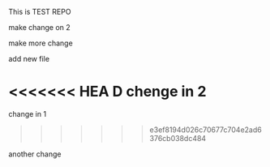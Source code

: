 This is TEST REPO

make change on 2

make more change

add new file

<<<<<<< HEA
D
chenge in 2
=======
change in 1
>>>>>>> e3ef8194d026c70677c704e2ad6376cb038dc484



another change